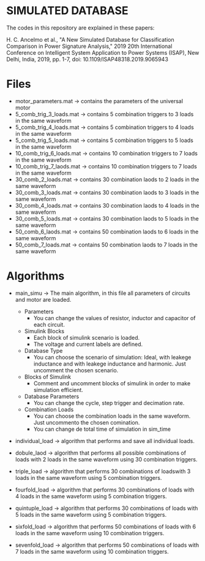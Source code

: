# SIMULATED DATABASE

The codes in this repository are explained in these papers: 

H. C. Ancelmo et al., "A New Simulated Database for Classification Comparison in Power Signature Analysis," 2019 20th International Conference on Intelligent System Application to Power Systems (ISAP), New Delhi, India, 2019, pp. 1-7, doi: 10.1109/ISAP48318.2019.9065943

# Files

* motor_parameters.mat -> contains the parameters of the universal motor
* 5_comb_trig_3_loads.mat -> contains 5 combination triggers to 3 loads in the same waveform
* 5_comb_trig_4_loads.mat -> contains 5 combination triggers to 4 loads in the same waveform
* 5_comb_trig_5_loads.mat -> contains 5 combination triggers to 5 loads in the same waveform
* 10_comb_trig_6_loads.mat -> contains 10 combination triggers to 7 loads in the same waveform
* 10_comb_trig_7_laods.mat -> contains 10 combination triggers to 7 loads in the same waveform
* 30_comb_2_loads.mat -> contains 30 combination laods to 2 loads in the same waveform
* 30_comb_3_loads.mat -> contains 30 combination laods to 3 loads in the same waveform
* 30_comb_4_loads.mat -> contains 30 combination laods to 4 loads in the same waveform
* 30_comb_5_loads.mat -> contains 30 combination laods to 5 loads in the same waveform
* 50_comb_6_laods.mat -> contains 50 combination laods to 6 loads in the same waveform
* 50_comb_7_loads.mat -> contains 50 combination laods to 7 loads in the same waveform

# Algorithms
* main_simu -> The main algorithm, in this file all parameters of circuits and motor are loaded. 
    - Parameters
        - You can change the values of resistor, inductor and capacitor of each circuit.
    - Simulink Blocks
        - Each block of simulink scenario is loaded.
        - The voltage and current labels are defined.
    - Database Type
        - You can choose the scenario of simulation: Ideal, with leakege inductance and with leakege inductance and harmonic. Just uncomment the chosen scenario.
    - Blocks of Simulink
      - Comment and uncomment blocks of simulink in order to make simulation efficient.
    - Database Parameters
      - You can change the cycle, step trigger and decimation rate.
    - Combination Loads
      - You can choose the combination loads in the same waveform. Just uncommento the chosen comination.
      - You can change de total time of simulation in sim_time
      
* individual_load -> algorithm that performs and save all individual loads.
* dobule_laod -> algorithm that performs all possible combinations of loads with 2 loads in the same waveform using 30 combination triggers.
* triple_load -> algorithm that performs 30 combinations of loadswith 3 loads in the same waveform using 5 combination triggers.
* fourfold_load -> algorithm that performs 30 combinations of loads with 4 loads in the same waveform using 5 combination triggers.
* quintuple_load -> algorithm that performs 30 combinations of loads with 5 loads in the same waveform using 5 combination triggers.
* sixfold_load -> algorithm that performs 50 combinations of loads with 6 loads in the same waveform using 10 combination triggers.
* sevenfold_load -> algorithm that performs 50 combinations of loads with 7 loads in the same waveform using 10 combination triggers.
